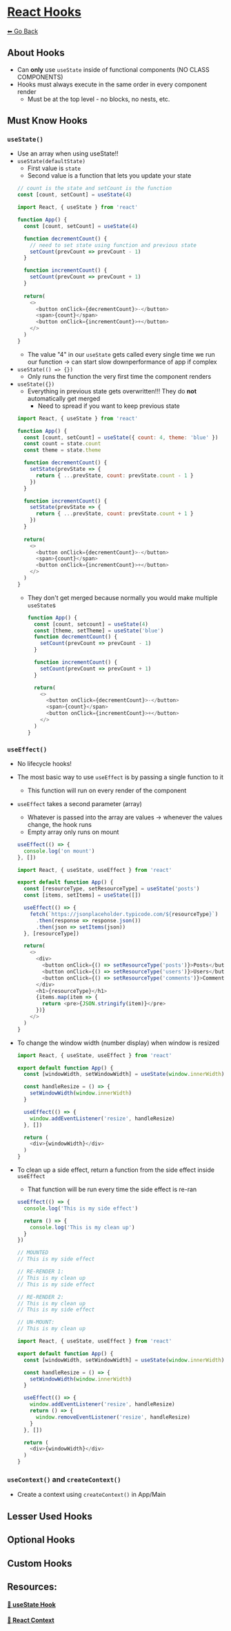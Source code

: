 # [React Hooks](https://reactjs.org/docs/hooks-reference.html)
[⬅ Go Back](/week7.md)

## About Hooks
- Can **only** use `useState` inside of functional components (NO CLASS COMPONENTS)
- Hooks must always execute in the same order in every component render
  - Must be at the top level - no blocks, no nests, etc.

## Must Know Hooks
### `useState()`
- Use an array when using useState!!
- `useState(defaultState)`
  - First value is `state`
  - Second value is a function that lets you update your state
  ```js
  // count is the state and setCount is the function
  const [count, setCount] = useState(4)
  ```
  ```js
  import React, { useState } from 'react'

  function App() {
    const [count, setCount] = useState(4)

    function decrementCount() {
      // need to set state using function and previous state
      setCount(prevCount => prevCount - 1)
    }

    function incrementCount() {
      setCount(prevCount => prevCount + 1)
    }
    
    return(
      <>
        <button onClick={decrementCount}>-</button>
        <span>{count}</span>
        <button onClick={incrementCount}>+</button>
      </>
    )
  }
  ```
    - The value "4" in our `useState` gets called every single time we run our function -> can start slow downperformance of app if complex
- `useState(() => {})`
  - Only runs the function the very first time the component renders
- `useState({})`
  - Everything in previous state gets overwritten!!! They do **not** automatically get merged
    - Need to spread if you want to keep previous state
  ```js
  import React, { useState } from 'react'

  function App() {
    const [count, setCount] = useState({ count: 4, theme: 'blue' })
    const count = state.count
    const theme = state.theme

    function decrementCount() {
      setState(prevState => {
        return { ...prevState, count: prevState.count - 1 }
      })
    }

    function incrementCount() {
      setState(prevState => {
        return { ...prevState, count: prevState.count + 1 }
      })
    }
    
    return(
      <>
        <button onClick={decrementCount}>-</button>
        <span>{count}</span>
        <button onClick={incrementCount}>+</button>
      </>
    )
  }
  ```
  - They don't get merged because normally you would make multiple `useState`s
    ```js
    function App() {
      const [count, setcount] = useState(4)
      const [theme, setTheme] = useState('blue')
      function decrementCount() {
        setCount(prevCount => prevCount - 1)
      }

      function incrementCount() {
        setCount(prevCount => prevCount + 1)
      }

      return(
        <>
          <button onClick={decrementCount}>-</button>
          <span>{count}</span>
          <button onClick={incrementCount}>+</button>
        </>
      )
    }
    ```

### `useEffect()`
- No lifecycle hooks!
- The most basic way to use `useEffect` is by passing a single function to it
  - This function will run on every render of the component
- `useEffect` takes a second parameter (array)
  - Whatever is passed into the array are values -> whenever the values change, the hook runs
  - Empty array only runs on mount
  ```js
  useEffect(() => {
    console.log('on mount')
  }, [])
  ```
  ```js
  import React, { useState, useEffect } from 'react'

  export default function App() {
    const [resourceType, setResourceType] = useState('posts')
    const [items, setItems] = useState([])

    useEffect(() => {
      fetch(`https://jsonplaceholder.typicode.com/${resourceType}`)
        .then(response => response.json())
        .then(json => setItems(json))
    }, [resourceType])

    return(
      <>
        <div>
          <button onClick={() => setResourceType('posts')}>Posts</button>
          <button onClick={() => setResourceType('users')}>Users</button>
          <button onClick={() => setResourceType('comments')}>Comments</button>
        </div>
        <h1>{resourceType}</h1>
        {items.map(item => {
          return <pre>{JSON.stringify(item)}</pre>
        })}
      </>
    )
  }
  ```
- To change the window width (number display) when window is resized
  ```js
  import React, { useState, useEffect } from 'react'

  export default function App() {
    const [windowWidth, setWindowWidth] = useState(window.innerWidth)

    const handleResize = () => {
      setWindowWidth(window.innerWidth)
    }

    useEffect(() => {
      window.addEventListener('resize', handleResize)
    }, [])

    return (
      <div>{windowWidth}</div>
    )
  } 
  ```
- To clean up a side effect, return a function from the side effect inside `useEffect`
  - That function will be run every time the side effect is re-ran
  ```js
  useEffect(() => {
    console.log('This is my side effect')

    return () => {
      console.log('This is my clean up')
    }
  })

  // MOUNTED
  // This is my side effect

  // RE-RENDER 1:
  // This is my clean up
  // This is my side effect

  // RE-RENDER 2:
  // This is my clean up
  // This is my side effect

  // UN-MOUNT:
  // This is my clean up
  ```


  ```js
  import React, { useState, useEffect } from 'react'

  export default function App() {
    const [windowWidth, setWindowWidth] = useState(window.innerWidth)

    const handleResize = () => {
      setWindowWidth(window.innerWidth)
    }

    useEffect(() => {
      window.addEventListener('resize', handleResize)
      return () => {
        window.removeEventListener('resize', handleResize)
      }
    }, [])

    return (
      <div>{windowWidth}</div>
    )
  } 
  ```
### `useContext()` and `createContext()`
- Create a context using `createContext()` in App/Main

## Lesser Used Hooks


## Optional Hooks


## Custom Hooks


## Resources:

#### [🔗 **useState Hook**](https://reactjs.org/docs/hooks-state.html)
#### [🔗 **React Context**](https://reactjs.org/docs/context.html)